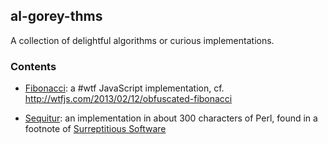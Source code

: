 ## al-gorey-thms

A collection of delightful algorithms or curious implementations.


### Contents

* [Fibonacci](https://en.wikipedia.org/wiki/Fibonacci_sequence): 
  a #wtf JavaScript implementation, cf. http://wtfjs.com/2013/02/12/obfuscated-fibonacci

* [Sequitur](http://arxiv.org/pdf/cs.AI/9709102.pdf): 
  an implementation in about 300 characters of Perl, found in a footnote of 
  [Surreptitious Software](http://books.google.de/books?id=mig-bH3u0Z0C&printsec=frontcover&dq=isbn:0132702037)
